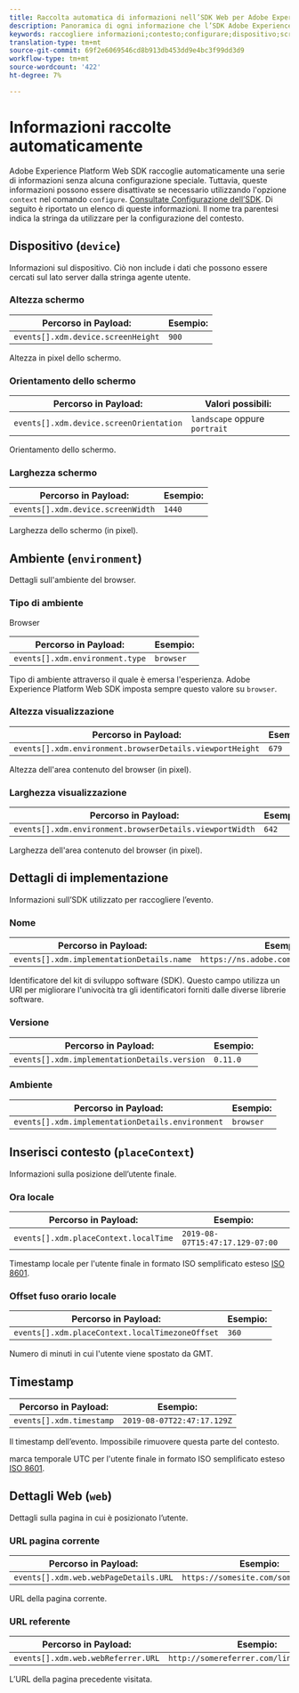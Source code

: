 ```yaml
---
title: Raccolta automatica di informazioni nell’SDK Web per Adobe Experience Platform
description: Panoramica di ogni informazione che l’SDK Adobe Experience Platform raccoglie automaticamente.
keywords: raccogliere informazioni;contesto;configurare;dispositivo;screenHeight;screenHeight;screenOrientation;screenWidth;screenWidth;environment;viewportHeight;viewport Height;viewportWidth;viewportWidth;viewportWidth;crowpalcoDetails;applicationDetails;implementationDetails;name;placeContext;localTime;localTimezoneOffset;localTimezone;web timemark;timeestamp;url;webPageDetails;web Page Details;webReferrer;web Referrer;landscape;portrait;
translation-type: tm+mt
source-git-commit: 69f2e6069546cd8b913db453dd9e4bc3f99dd3d9
workflow-type: tm+mt
source-wordcount: '422'
ht-degree: 7%

---
```



# Informazioni raccolte automaticamente

Adobe Experience Platform Web SDK raccoglie automaticamente una serie di informazioni senza alcuna configurazione speciale. Tuttavia, queste informazioni possono essere disattivate se necessario utilizzando l&#39;opzione `context` nel comando `configure`. [Consultate Configurazione dell’SDK](../fundamentals/configuring-the-sdk.md). Di seguito è riportato un elenco di queste informazioni. Il nome tra parentesi indica la stringa da utilizzare per la configurazione del contesto.

## Dispositivo (`device`)

Informazioni sul dispositivo. Ciò non include i dati che possono essere cercati sul lato server dalla stringa agente utente.

### Altezza schermo

| **Percorso in Payload:** | **Esempio:** |
| ---------------------------------- | ------------ |
| `events[].xdm.device.screenHeight` | `900` |

Altezza in pixel dello schermo.

### Orientamento dello schermo

| **Percorso in Payload:** | **Valori possibili:** |
| --------------------------------------- | ------------------------- |
| `events[].xdm.device.screenOrientation` | `landscape` oppure `portrait` |

Orientamento dello schermo.

### Larghezza schermo

| **Percorso in Payload:** | **Esempio:** |
| --------------------------------- | ------------ |
| `events[].xdm.device.screenWidth` | `1440` |

Larghezza dello schermo (in pixel).

## Ambiente (`environment`)

Dettagli sull&#39;ambiente del browser.

### Tipo di ambiente

Browser

| **Percorso in Payload:** | **Esempio:** |
| ------------------------------- | ------------ |
| `events[].xdm.environment.type` | `browser` |

Tipo di ambiente attraverso il quale è emersa l&#39;esperienza. Adobe Experience Platform Web SDK imposta sempre questo valore su `browser`.

### Altezza visualizzazione

| **Percorso in Payload:** | **Esempio:** |
| -------------------------------------------------------- | ------------ |
| `events[].xdm.environment.browserDetails.viewportHeight` | `679` |

Altezza dell&#39;area contenuto del browser (in pixel).

### Larghezza visualizzazione

| **Percorso in Payload:** | **Esempio:** |
| ------------------------------------------------------- | ------------ |
| `events[].xdm.environment.browserDetails.viewportWidth` | `642` |

Larghezza dell&#39;area contenuto del browser (in pixel).

## Dettagli di implementazione

Informazioni sull’SDK utilizzato per raccogliere l’evento.

### Nome

| **Percorso in Payload:** | **Esempio:** |
| ----------------------------------------- | --------------------------------------- |
| `events[].xdm.implementationDetails.name` | `https://ns.adobe.com/experience/alloy` |

Identificatore del kit di sviluppo software (SDK).  Questo campo utilizza un URI per migliorare l&#39;univocità tra gli identificatori forniti dalle diverse librerie software.

### Versione

| **Percorso in Payload:** | **Esempio:** |
| -------------------------------------------- | ------------ |
| `events[].xdm.implementationDetails.version` | `0.11.0` |

### Ambiente

| **Percorso in Payload:** | **Esempio:** |
| ------------------------------------------------ | ------------ |
| `events[].xdm.implementationDetails.environment` | `browser` |


## Inserisci contesto (`placeContext`)

Informazioni sulla posizione dell’utente finale.

### Ora locale

| **Percorso in Payload:** | **Esempio:** |
| ------------------------------------- | ------------------------------- |
| `events[].xdm.placeContext.localTime` | `2019-08-07T15:47:17.129-07:00` |

Timestamp locale per l&#39;utente finale in formato ISO semplificato esteso [ISO 8601](https://tools.ietf.org/html/rfc3339#section-5.6).

### Offset fuso orario locale

| **Percorso in Payload:** | **Esempio:** |
| ----------------------------------------------- | ------------ |
| `events[].xdm.placeContext.localTimezoneOffset` | `360` |

Numero di minuti in cui l&#39;utente viene spostato da GMT.

## Timestamp

| **Percorso in Payload:** | **Esempio:** |
| ------------------------ | -------------------------- |
| `events[].xdm.timestamp` | `2019-08-07T22:47:17.129Z` |

Il timestamp dell’evento.  Impossibile rimuovere questa parte del contesto.

marca temporale UTC per l&#39;utente finale in formato ISO semplificato esteso [ISO 8601](https://tools.ietf.org/html/rfc3339#section-5.6).

## Dettagli Web (`web`)

Dettagli sulla pagina in cui è posizionato l’utente.

### URL pagina corrente

| **Percorso in Payload:** | **Esempio:** |
| ------------------------------------- | ------------------------------------ |
| `events[].xdm.web.webPageDetails.URL` | `https://somesite.com/somepage.html` |

URL della pagina corrente.

### URL referente

| **Percorso in Payload:** | **Esempio:** |
| ---------------------------------- | ----------------------------------------- |
| `events[].xdm.web.webReferrer.URL` | `http://somereferrer.com/linkedpage.html` |

L’URL della pagina precedente visitata.
